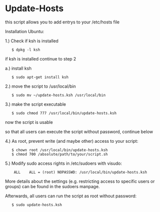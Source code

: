 # Update-Hosts
this script allows you to add entrys to your /etc/hosts file

Installation Ubuntu: 

  1.) Check if ksh is installed

       $ dpkg -l ksh 
  if ksh is installed continue to step 2

  a.) install ksh

       $ sudo apt-get install ksh

  2.) move the script to /usr/local/bin

       $ sudo mv ~/update-hosts.ksh /usr/local/bin

  3.) make the script executable

       $ sudo chmod 777 /usr/local/bin/update-hosts.ksh
       
  now the script is usable
  
  so that all users can execute the script without password, continue below
  
  4.) As root, prevent write (and maybe other) access to your script:

       $ chown root /usr/local/bin/update-hosts.ksh
       $ chmod 700 /absolute/path/to/your/script.sh

  5.) Modify sudo access rights in /etc/sudoers with visudo:

        ALL    ALL = (root) NOPASSWD: /usr/local/bin/update-hosts.ksh

More details about the settings (e.g. restricting access to specific users or groups) can be found in the sudoers manpage.

Afterwards, all users can run the script as root without password:

       $ sudo update-hosts.ksh

